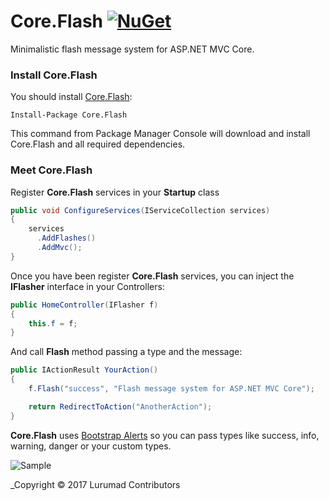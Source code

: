 # Core.Flash [![NuGet](https://img.shields.io/nuget/v/Core.Flash.svg)](https://www.nuget.org/packages/Core.Flash/)

Minimalistic flash message system for ASP.NET MVC Core.

### Install Core.Flash

You should install [Core.Flash](https://www.nuget.org/packages/Core.Flash/):

    Install-Package Core.Flash
    
This command from Package Manager Console will download and install Core.Flash and all required dependencies.

### Meet Core.Flash

Register **Core.Flash** services in your **Startup** class

```csharp
public void ConfigureServices(IServiceCollection services)
{
    services
      .AddFlashes()
      .AddMvc();
}
```
Once you have been register **Core.Flash** services, you can inject the **IFlasher** interface in your Controllers:

```csharp
public HomeController(IFlasher f)
{
    this.f = f;
}
```
And call **Flash** method passing a type and the message:

```csharp
public IActionResult YourAction()
{
    f.Flash("success", "Flash message system for ASP.NET MVC Core");

    return RedirectToAction("AnotherAction");
}
```

**Core.Flash** uses [Bootstrap Alerts](https://v4-alpha.getbootstrap.com/components/alerts/) so you can pass types like success, info, warning, danger or your custom types.

![Sample](https://github.com/lurumad/core-flash/blob/master/assets/flash.gif)

_Copyright &copy; 2017 Lurumad Contributors

